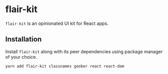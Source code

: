 # flair-kit

`flair-kit` is an opinionated UI kit for React apps.

## Installation
Install `flair-kit` along with its peer dependencies using package manager of your choice.

```
yarn add flair-kit classnames goober react react-dom
```
